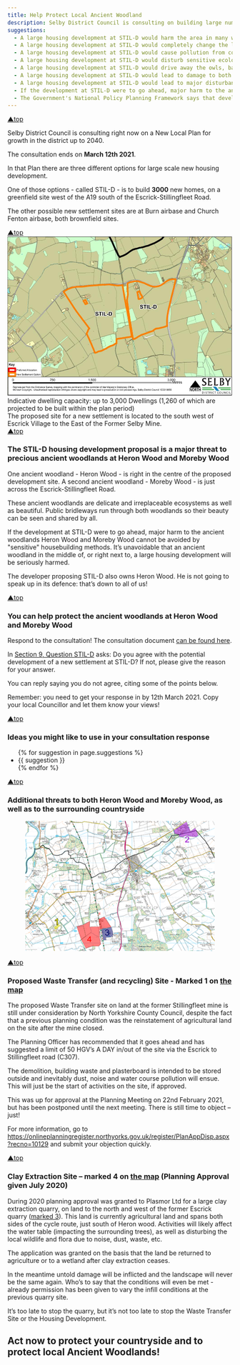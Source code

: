 ```yaml
---
title: Help Protect Local Ancient Woodland
description: Selby District Council is consulting on building large numbers of new homes on a greenfield site
suggestions:
  - A large housing development at STIL-D would harm the area in many ways that would get worse over time
  - A large housing development at STIL-D would completely change the landscape setting from greenfield to suburban
  - A large housing development at STIL-D would cause pollution from construction dust and then from garden chemicals and vehicles, pollution that affects trees, plants, lichens and animals
  - A large housing development at STIL-D would disturb sensitive ecological systems at Heron Wood and also Moreby Wood through light and noise pollution
  - A large housing development at STIL-D would drive away the owls, bats and other creatures that use Heron Wood and Moreby wood and the fields around them
  - A large housing development at STIL-D would lead to damage to both Heron Wood and Moreby Wood from fly-tipping, from vandalism, and from trampling on delicate soils
  - A large housing development at STIL-D would lead to major disturbance to birds, mammals and amphibians from domestic pets in both Heron Wood and Moreby Wood
  - If the development at STIL-D were to go ahead, major harm to the ancient woodlands Heron Wood and Moreby Wood cannot be avoided by "sensitive" housebuilding methods. It’s unavoidable that an ancient woodland in the middle of, or right next to, a large housing development will be seriously harmed
  - The Government's National Policy Planning Framework says that development resulting in the loss or deterioration of ancient woodland should be refused, unless there are wholly exceptional reasons.  Here there are no such exceptional reasons, and there are viable alternative options for large scale housing development on brownfield sites at Burn and Church Fenton. The proposal at STIL-D should never have been put forward and should not be taken any further forward
---
```


<section class="section">
    <div class="wrapper">
        <div class="top-link"><a href="#top">&#9650;top</a></div>
        <p>Selby District Council is consulting right now on a New Local Plan for growth in the district up to 2040.</p>
        <p>The consultation ends on <strong>March 12th 2021</strong>.</p>
        <p>In that Plan there are three different options for large scale new housing development.</p>
        <p>One of those options - called STIL-D - is to build <strong>3000</strong> new homes, on a greenfield site west of the A19 south of the Escrick-Stillingfleet Road.</p>
        <p>The other possible new settlement sites are at Burn airbase and Church Fenton airbase, both brownfield sites.</p>
    </div>
</section>
<section class="section-alt">
    <div class="media-wrapper">
        <div class="top-link"><a href="#top">&#9650;top</a></div>
        <img src="/assets/img/5755810_0_1.jpg" alt="Preferred Allocations_STIL-D" />
        <figcaption>Indicative dwelling capacity: up to 3,000 Dwellings (1,260 of which are projected to be built within the plan period)
        <br />The proposed site for a new settlement is located to the south west of Escrick Village to the East of the Former Selby Mine.</figcaption>
    </div>
</section>
<section class="section">
    <div class="wrapper">
        <div class="top-link"><a href="#top">&#9650;top</a></div>
        <h3>The STIL-D housing development proposal is a major threat to precious ancient woodlands at Heron Wood and Moreby Wood</h3>
        <p>One ancient woodland - Heron Wood - is right in the centre of the proposed development site. A second ancient woodland - Moreby Wood - is just across the Escrick-Stillingfleet Road.</p>
        <p>These ancient woodlands are delicate and irreplaceable ecosystems as well as beautiful. Public bridleways run through both woodlands so their beauty can be seen and shared by all.</p>
        <p>If the development at STIL-D were to go ahead, major harm to the ancient woodlands Heron Wood and Moreby Wood cannot be avoided by "sensitive" housebuilding methods. It’s unavoidable that an ancient woodland in the middle of, or right next to, a large housing development will be seriously harmed.</p>
        <p>The developer proposing STIL-D also owns Heron Wood. He is not going to speak up in its defence: that’s down to all of us!</p>
    </div>
</section>
<section class="section-alt" id="respond">
    <div class="wrapper">
        <div class="top-link"><a href="#top">&#9650;top</a></div>
        <h3>You can help protect the ancient woodlands at Heron Wood and Moreby Wood</h3>
        <p>Respond to the consultation! The consultation document <a href="https://selby-consult.objective.co.uk/kse/event/36012/section/5532748" target="_blank" rel="noopener">can be found here</a>.</p>
        <p>In <a href="https://selby-consult.objective.co.uk/kse/event/36012/section/s16031069995581#ID-5720374-306" target="_blank" rel="noopener">Section 9, Question STIL-D</a> asks:  Do you agree with the potential development of a new settlement at STIL-D? If not, please give the reason for your answer.</p>
        <p>You can reply saying you do not agree, citing some of the points below.</p>
        <p>Remember: you need to get your response in by 12th March 2021. Copy your local Councillor and let them know your views!</p>
    </div>
</section>
<section class="section">
    <div class="wrapper">
        <div class="top-link"><a href="#top">&#9650;top</a></div>
        <h3>Ideas you might like to use in your consultation response</h3>
        <ul id="suggestions">
        {% for suggestion in page.suggestions %}
            <li>{{ suggestion }}</li>
        {% endfor %}
        </ul>
    </div>
</section>
<section class="section-alt">
    <div class="media-wrapper">
        <div class="top-link"><a href="#top">&#9650;top</a></div>
        <h3>Additional threats to both Heron Wood and Moreby Wood, as well as to the surrounding countryside</h3>
        <figure id="threat-map">
            <img src="/assets/img/threat-map.png" alt="Map of Heron Wood, Moreby Wood, and the surrounding countryside" />
        </figure>
    </div>
</section>
<section class="section">
    <div class="wrapper">
        <div class="top-link"><a href="#top">&#9650;top</a></div>
        <h3>Proposed Waste Transfer (and recycling) Site - Marked 1 on <a href="#threat-map">the map</a></h3>
        <p>The proposed Waste Transfer site on land at the former Stillingfleet mine is still under consideration by North Yorkshire County Council, despite the fact that a previous planning condition was the reinstatement of agricultural land on the site after the mine closed.</p>
        <p>The Planning Officer has recommended that it goes ahead and has suggested a limit of 50 HGV’s A DAY in/out of the site via the Escrick to Stillingfleet road (C307). </p>
        <p>The demolition, building waste and plasterboard is intended to be stored outside and inevitably dust, noise and water course pollution will ensue. This will just be the start of activities on the site, if approved. </p>
        <p>This was up for approval at the Planning Meeting on 22nd February 2021, but has been postponed until the next meeting. There is still time to object – just!</p>
        <p>For more information, go to <a href="https://onlineplanningregister.northyorks.gov.uk/register/PlanAppDisp.aspx?recno=10129" target="_blank" rel="noopener">https://onlineplanningregister.northyorks.gov.uk/register/PlanAppDisp.aspx?recno=10129</a> and submit your objection quickly.</p>
    </div>
</section>
<section class="section-alt">
    <div class="wrapper">
        <div class="top-link"><a href="#top">&#9650;top</a></div>
        <h3>Clay Extraction Site – marked 4 on <a href="#threat-map">the map</a> (Planning Approval given July 2020)</h3>
        <p>During 2020 planning approval was granted to Plasmor Ltd for a large clay extraction quarry, on land to the north and west of the former Escrick quarry (<a href="#threat-map">marked 3</a>). This land is currently agricultural land and spans both sides of the cycle route, just south of Heron wood. Activities will likely affect the water table (impacting the surrounding trees), as well as disturbing the local wildlife and flora due to noise, dust, waste, etc. </p>
        <p>The application was granted on the basis that the land be returned to agriculture or to a wetland after clay extraction ceases. </p>
        <p>In the meantime untold damage will be inflicted and the landscape will never be the same again. Who’s to say that the conditions will even be met - already permission has been given to vary the infill conditions at the previous quarry site.  </p>
        <p>It’s too late to stop the quarry, but it’s not too late to stop the Waste Transfer Site or the Housing Development. </p>
    </div>
</section>
<section class="section">
    <div class="wrapper">
        <h2>Act now to protect your countryside and to protect local Ancient Woodlands!</h2>
    </div>
</section>
